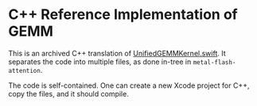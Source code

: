 # C++ Reference Implementation of GEMM

This is an archived C++ translation of [UnifiedGEMMKernel.swift](https://gist.github.com/philipturner/84f613a5cc745460a914d2c6ad226131). It separates the code into multiple files, as done in-tree in `metal-flash-attention`.

The code is self-contained. One can create a new Xcode project for C++, copy the files, and it should compile.
